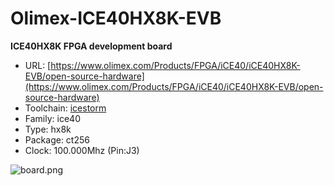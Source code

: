 # Olimex-ICE40HX8K-EVB
**ICE40HX8K FPGA development board**

* URL: [https://www.olimex.com/Products/FPGA/iCE40/iCE40HX8K-EVB/open-source-hardware](https://www.olimex.com/Products/FPGA/iCE40/iCE40HX8K-EVB/open-source-hardware)
* Toolchain: [icestorm](../generator/toolchains/icestorm/README.md)
* Family: ice40
* Type: hx8k
* Package: ct256
* Clock: 100.000Mhz (Pin:J3)

![board.png](board.png)

